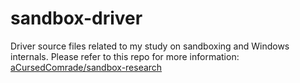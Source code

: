 # sandbox-driver

Driver source files related to my study on sandboxing and Windows internals. Please refer to this repo for more information: [aCursedComrade/sandbox-research](https://github.com/aCursedComrade/sandbox-research)
